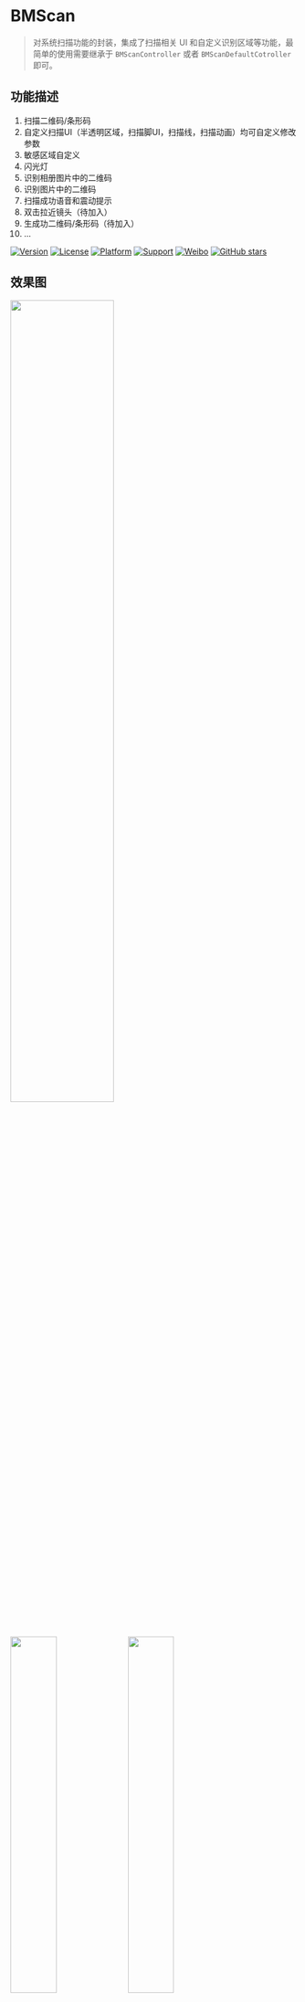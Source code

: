 # BMScan
> 对系统扫描功能的封装，集成了扫描相关 UI 和自定义识别区域等功能，最简单的使用需要继承于 `BMScanController` 或者 `BMScanDefaultCotroller`即可。     

## 功能描述
1. 扫描二维码/条形码
2. 自定义扫描UI（半透明区域，扫描脚UI，扫描线，扫描动画）均可自定义修改参数
3. 敏感区域自定义
4. 闪光灯
5. 识别相册图片中的二维码
6. 识别图片中的二维码
7. 扫描成功语音和震动提示
8. 双击拉近镜头（待加入）
9. 生成功二维码/条形码（待加入）
10. ...

 
[![Version](https://img.shields.io/cocoapods/v/BMScan.svg?style=flat)](http://cocoapods.org/pods/SMCustomViewXIB) 
[![License](https://img.shields.io/cocoapods/l/SMCustomViewXIB.svg?style=flat)](http://cocoapods.org/pods/SMCustomViewXIB) 
[![Platform](https://img.shields.io/cocoapods/p/SMCustomViewXIB.svg?style=flat)](http://cocoapods.org/pods/BMScan) 
[![Support](https://img.shields.io/badge/support-iOS%208%2B%20-blue.svg?style=flat)](https://www.apple.com/nl/ios/) 
[![Weibo](https://img.shields.io/badge/Sina微博-@梁大红-yellow.svg?style=flat)](http://weibo.com/liangdahong) 
[![GitHub stars](https://img.shields.io/github/stars/asiosldh/BMScan.svg)](https://github.com/asiosldh/BMScan/stargazers)

## 效果图 
<img src="image/6.gif" width="60%">
<img src="image/1.jpeg" width="40%">
<img src="image/2.jpg"  width="40%">
<img src="image/3.jpeg" width="40%">
<img src="image/4.jpg"  width="40%">
<img src="image/5.jpg"  width="40%">
>其中`半透明区域颜色`，`扫描区域尺寸和位置`，`扫描区域4脚的颜色`，`扫描线条的颜色和样式`均可以自定义。

## CocoaPods
CocoaPods is the recommended way to add BMScan to your project.
Add a pod entry for BMScan to your Podfile.

```Ruby
pod 'BMScan', '~> 0.1.7'
```		
Second, install BMScan into your project:

```Ruby
pod install
```

## 使用说明
###说明

###API说明
#### 扫描到内容时
```c
/**
 扫描到内容时回调
 */
- (void)scanCaptureWithValueString:(NSString *)valueString NS_REQUIRES_SUPER;
```
#### 扫描控制
```c
/**
 开始扫描
 */
- (void)startScanning NS_REQUIRES_SUPER;

/**
 结束扫描
 */
- (void)closureScanning NS_REQUIRES_SUPER;
```

#### 自定义透明扫描区域
```c
/**
 扫描区域 X 值
 */
- (CGFloat)areaX;

/**
 扫描区域 Y 值
 */
- (CGFloat)areaY;

/**
 扫描区域 Width 值
 */
- (CGFloat)areaWidth;

/**
 扫描区域 Height 值
 */
- (CGFloat)areaXHeight;
```

#### 标题距扫描区域的距离
```c
/**
 标题距扫描区域的距离
 */
- (CGFloat)areaTitleDistanceHeight;
```

#### 非扫描区域的颜色（半透明区域）
```c
/**
 非扫描区域的颜色
 */
- (UIColor *)areaColor;
```

#### 4个拐脚的颜色
```c
/**
 脚颜色
 */
- (UIColor *)feetColor;
```

#### 4个拐脚的颜色分别自定义
```c
/**
 左上脚颜色
 */
- (UIColor *)leftTopColor;

/**
 左下脚颜色
 */
- (UIColor *)leftBottonColor;

/**
 右上脚颜色
 */
- (UIColor *)rightTop;

/**
 右下脚颜色
 */
- (UIColor *)rightBotton;
```

#### 扫描线颜色
```c
/**
 扫描线条颜色

 @param scanController 扫描控制器
 @return 颜色值
 */
- (UIColor *)scanfLinInscanController:(BMScanController *)scanController;
```

#### 扫描条动画
```c
/**
 扫描线条动画
 */
- (BMScanLinViewAnimation)scanLinViewAnimation;
```

#### 扫描条类型
```c
/**
 扫描线条类型
 */
- (BMScanLin)scanLin;
```

#### 可识别区域
##### 设置可识别区域

>如果继承于`BMScanDefaultCotroller`不需要考虑，内部会由扫描区域来确定`可识别区域`,如果有特殊要求可才重写如下方法

```c
/**
 设置可以识别区域
 */
- (CGRect)rectOfInterest;
```

##### 动画时间

```c
/**
动画时间
*/
- (CFTimeInterval)animationDuration;
```

##### 是否隐藏闪光灯按钮 默认打开

```c
/**
是否隐藏闪光灯按钮 默认打开
*/
- (BOOL)hidenLightButton;
```

##### 刷新可识区域

```c
/**
 刷新可识区域
 */
- (void)updateRectOfInterest;
```

##### 刷新扫描UI
```c
/**
 刷新扫描UI
 */
- (void)updateScanUI;
```

### 方法预览
- [cocoapods在线文档](http://cocoadocs.org/docsets/BMScan/0.1.3/)

## Contacts
> 项目中示例代码暂未处理，只是简单的实现了部分演示，感谢[Color-Picker-for-iOS](https://github.com/hayashi311/Color-Picker-for-iOS)

##### Sina : [@梁大红](http://weibo.com/3205872327)
##### blog : [@idhong](http://idhong.com)
##### 有任何问题可与我联系

## License
BMScan is released under the [MIT license](LICENSE). 
